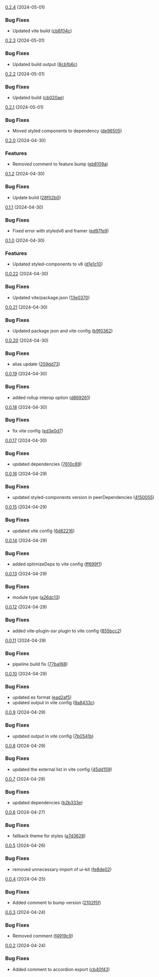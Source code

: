 [0.2.4](https://github.com/clicktap-inc/ui/compare/0.2.3...0.2.4) (2024-05-01)

### Bug Fixes
* Updated vite build ([cb6f04c](https://github.com/clicktap-inc/ui/commit/cb6f04cd76a2296853359e17e50629ca171be914))

<!--- CHANGELOG SPLIT MARKER -->

[0.2.3](https://github.com/clicktap-inc/ui/compare/0.2.2...0.2.3) (2024-05-01)

### Bug Fixes
* Updated build output ([8cb1b6c](https://github.com/clicktap-inc/ui/commit/8cb1b6cd029bbe23bcda8115cfda1486e24cea0a))

<!--- CHANGELOG SPLIT MARKER -->

[0.2.2](https://github.com/clicktap-inc/ui/compare/0.2.1...0.2.2) (2024-05-01)

### Bug Fixes
* Updated build ([cb020ae](https://github.com/clicktap-inc/ui/commit/cb020ae12b263cd3b2068aadb2edc28c555e476c))

<!--- CHANGELOG SPLIT MARKER -->

[0.2.1](https://github.com/clicktap-inc/ui/compare/0.2.0...0.2.1) (2024-05-01)

### Bug Fixes
* Moved styled components to dependency ([de96505](https://github.com/clicktap-inc/ui/commit/de965059d635a2468f2044768d2e2cf986173b35))

<!--- CHANGELOG SPLIT MARKER -->

[0.2.0](https://github.com/clicktap-inc/ui/compare/0.1.2...0.2.0) (2024-04-30)

### Features
* Removed comment to feature bump ([eb8109a](https://github.com/clicktap-inc/ui/commit/eb8109aead6a66d50dd33364c18a506ab8d55a27))

<!--- CHANGELOG SPLIT MARKER -->

[0.1.2](https://github.com/clicktap-inc/ui/compare/0.1.1...0.1.2) (2024-04-30)

### Bug Fixes
* Update build ([28f02b0](https://github.com/clicktap-inc/ui/commit/28f02b022f4f47fe185a10ce8aecd990bdea07e0))

<!--- CHANGELOG SPLIT MARKER -->

[0.1.1](https://github.com/clicktap-inc/ui/compare/0.1.0...0.1.1) (2024-04-30)

### Bug Fixes
* Fixed error with styledv6 and framer ([ed97fe9](https://github.com/clicktap-inc/ui/commit/ed97fe938ec9c5907ad35da68f4d6b7876c442f7))

<!--- CHANGELOG SPLIT MARKER -->

[0.1.0](https://github.com/clicktap-inc/ui/compare/0.0.22...0.1.0) (2024-04-30)

### Features
* Updated styled-components to v6 ([d1e1c10](https://github.com/clicktap-inc/ui/commit/d1e1c10fae5614f870756684d32687bdca43f5de))

<!--- CHANGELOG SPLIT MARKER -->

[0.0.22](https://github.com/clicktap-inc/ui/compare/0.0.21...0.0.22) (2024-04-30)

### Bug Fixes
* Updated vite/package.json ([13e0370](https://github.com/clicktap-inc/ui/commit/13e0370ac76c9d4feadd37d9e6500c2c970e3268))

<!--- CHANGELOG SPLIT MARKER -->

[0.0.21](https://github.com/clicktap-inc/ui/compare/0.0.20...0.0.21) (2024-04-30)

### Bug Fixes
* Updated package json and vite config ([b9f0362](https://github.com/clicktap-inc/ui/commit/b9f03622edac89ecd6eefdfcda9f6aef16e935d2))

<!--- CHANGELOG SPLIT MARKER -->

[0.0.20](https://github.com/clicktap-inc/ui/compare/0.0.19...0.0.20) (2024-04-30)

### Bug Fixes
* alias update ([259dd73](https://github.com/clicktap-inc/ui/commit/259dd7332588164db556b5dd116e0549de4ed1c0))

<!--- CHANGELOG SPLIT MARKER -->

[0.0.19](https://github.com/clicktap-inc/ui/compare/0.0.18...0.0.19) (2024-04-30)

### Bug Fixes
* added rollup interop option ([d869261](https://github.com/clicktap-inc/ui/commit/d8692610fe723d0f8f5ca088a31bfe04056b0807))

<!--- CHANGELOG SPLIT MARKER -->

[0.0.18](https://github.com/clicktap-inc/ui/compare/0.0.17...0.0.18) (2024-04-30)

### Bug Fixes
* fix vite config ([ed3e0d7](https://github.com/clicktap-inc/ui/commit/ed3e0d74c792101073fd9091f2029edf41d3b94b))

<!--- CHANGELOG SPLIT MARKER -->

[0.0.17](https://github.com/clicktap-inc/ui/compare/0.0.16...0.0.17) (2024-04-30)

### Bug Fixes
* updated dependencies ([7610c89](https://github.com/clicktap-inc/ui/commit/7610c89438e389293bd129cc9c6ac1d489b8f067))

<!--- CHANGELOG SPLIT MARKER -->

[0.0.16](https://github.com/clicktap-inc/ui/compare/0.0.15...0.0.16) (2024-04-29)

### Bug Fixes
* updated styled-components version in peerDependencies ([4150055](https://github.com/clicktap-inc/ui/commit/4150055abe7437baa525f8a8c8cc4017afc975d2))

<!--- CHANGELOG SPLIT MARKER -->

[0.0.15](https://github.com/clicktap-inc/ui/compare/0.0.14...0.0.15) (2024-04-29)

### Bug Fixes
* updated vite config ([6d62216](https://github.com/clicktap-inc/ui/commit/6d622165d093397ba5560d4632a3bdd0f9e067ea))

<!--- CHANGELOG SPLIT MARKER -->

[0.0.14](https://github.com/clicktap-inc/ui/compare/0.0.13...0.0.14) (2024-04-29)

### Bug Fixes
* added optimizeDeps to vite config ([ff699f1](https://github.com/clicktap-inc/ui/commit/ff699f13c6074e0a4046c536f06abe5a96319866))

<!--- CHANGELOG SPLIT MARKER -->

[0.0.13](https://github.com/clicktap-inc/ui/compare/0.0.12...0.0.13) (2024-04-29)

### Bug Fixes
* module type ([a26dc13](https://github.com/clicktap-inc/ui/commit/a26dc139c58001fc367383143c78819757b9a449))

<!--- CHANGELOG SPLIT MARKER -->

[0.0.12](https://github.com/clicktap-inc/ui/compare/0.0.11...0.0.12) (2024-04-29)

### Bug Fixes
* added vite-plugin-ssr plugin to vite config ([855bcc2](https://github.com/clicktap-inc/ui/commit/855bcc21be5c9a2429410228bdaedae3932034ed))

<!--- CHANGELOG SPLIT MARKER -->

[0.0.11](https://github.com/clicktap-inc/ui/compare/0.0.10...0.0.11) (2024-04-29)

### Bug Fixes
* pipeline build fix ([77ba168](https://github.com/clicktap-inc/ui/commit/77ba168e54f660175eb589bf76b982cb0da4e463))

<!--- CHANGELOG SPLIT MARKER -->

[0.0.10](https://github.com/clicktap-inc/ui/compare/0.0.9...0.0.10) (2024-04-29)

### Bug Fixes
* updated es format ([ead2af5](https://github.com/clicktap-inc/ui/commit/ead2af594676e2fe7e724717cdbfde44d6389656))
* updated output in vite config ([9a8433c](https://github.com/clicktap-inc/ui/commit/9a8433c25765cef5dcd4434212af7767b88df3be))

<!--- CHANGELOG SPLIT MARKER -->

[0.0.9](https://github.com/clicktap-inc/ui/compare/0.0.8...0.0.9) (2024-04-29)

### Bug Fixes
* updated output in vite config ([7b0541b](https://github.com/clicktap-inc/ui/commit/7b0541bb5287a3d35b792172de817ad6d3689446))

<!--- CHANGELOG SPLIT MARKER -->

[0.0.8](https://github.com/clicktap-inc/ui/compare/0.0.7...0.0.8) (2024-04-29)

### Bug Fixes
* updated the external list in vite config ([45dd159](https://github.com/clicktap-inc/ui/commit/45dd159d3e843d8eb9a4ab643752cc33af98ef66))

<!--- CHANGELOG SPLIT MARKER -->

[0.0.7](https://github.com/clicktap-inc/ui/compare/0.0.6...0.0.7) (2024-04-29)

### Bug Fixes
* updated dependencies ([b2b333e](https://github.com/clicktap-inc/ui/commit/b2b333e95ae339fea66cd6a203a05ab4add99196))

<!--- CHANGELOG SPLIT MARKER -->

[0.0.6](https://github.com/clicktap-inc/ui/compare/0.0.5...0.0.6) (2024-04-27)

### Bug Fixes
* fallback theme for styles ([a7d3628](https://github.com/clicktap-inc/ui/commit/a7d36283d3dbaef85ffe1e3f21639a6e6d1f49fa))

<!--- CHANGELOG SPLIT MARKER -->

[0.0.5](https://github.com/clicktap-inc/ui/compare/0.0.4...0.0.5) (2024-04-26)

### Bug Fixes
* removed unnecessary import of ui-kit ([fe8de02](https://github.com/clicktap-inc/ui/commit/fe8de026846574a0212f023bb9aa746959718c0a))

<!--- CHANGELOG SPLIT MARKER -->

[0.0.4](https://github.com/clicktap-inc/ui/compare/0.0.3...0.0.4) (2024-04-25)

### Bug Fixes
* Added comment to bump version ([2102f5f](https://github.com/clicktap-inc/ui/commit/2102f5f1da329d839c62413f04faaf2ca6b9f816))

<!--- CHANGELOG SPLIT MARKER -->

[0.0.3](https://github.com/clicktap-inc/ui/compare/0.0.2...0.0.3) (2024-04-24)

### Bug Fixes
* Removed comment ([f4919c9](https://github.com/clicktap-inc/ui/commit/f4919c94b0c4a5157095e580812cab20db67cf67))

<!--- CHANGELOG SPLIT MARKER -->

[0.0.2](https://github.com/clicktap-inc/ui/compare/0.0.1...0.0.2) (2024-04-24)

### Bug Fixes
* Added comment to accordion export ([cb40f43](https://github.com/clicktap-inc/ui/commit/cb40f4315f0f80711dfa3a7e6376959d0864b9c1))